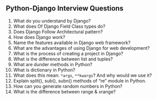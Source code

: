 ## Python-Django Interview Questions

1. What do you understand by Django?
2. What does Of Django Field Class types do?
3. Does Django Follow Architectural pattern?
4. How does Django work?
5. Name the features available in Django web framework?
6. What are the advantages of using Django for web development?
7. What is the process of creating a project in Django?
8. What is the difference between list and tuples?
9. What are dunder methods in Python?
10. What is dictionary in Python?
11. What does this mean: ```*args```, ```**kwargs```? And why would we use it?
12. Explain split(), sub(), subn() methods of “re” module in Python.
13. How can you generate random numbers in Python?
14. What is the difference between range & xrange?

